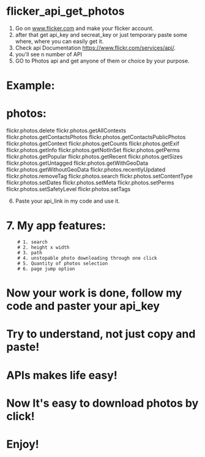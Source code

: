 # flicker_api_get_photos

1. Go on www.flicker.com and make your flicker account.
2. after that get api_key and secreat_key or just temporary paste some where, where you can easily get it.
3. Check api Documentation https://www.flickr.com/services/api/.
4. you'll see n number of API
5. GO to Photos api and get anyone of them or choice by your purpose.


# Example:

# photos:
 flickr.photos.delete
 flickr.photos.getAllContexts
 flickr.photos.getContactsPhotos
 flickr.photos.getContactsPublicPhotos
 flickr.photos.getContext
 flickr.photos.getCounts
 flickr.photos.getExif
 flickr.photos.getInfo
 flickr.photos.getNotInSet
 flickr.photos.getPerms
 flickr.photos.getPopular
 flickr.photos.getRecent
 flickr.photos.getSizes
 flickr.photos.getUntagged
 flickr.photos.getWithGeoData
 flickr.photos.getWithoutGeoData
 flickr.photos.recentlyUpdated
 flickr.photos.removeTag
 flickr.photos.search
 flickr.photos.setContentType
 flickr.photos.setDates
 flickr.photos.setMeta
 flickr.photos.setPerms
 flickr.photos.setSafetyLevel
 flickr.photos.setTags
        
 6. Paste your api_link in my code and use it.
# 7. My app features:
        # 1. search
        # 2. height x width
        # 3. path
        # 4. unstopable photo downloading through one click
        # 5. Quantity of photos selection
        # 6. page jump option

# Now your work is done, follow my code and paster your api_key

# Try to understand, not just copy and paste!
# APIs makes life easy!
# Now It's easy to download photos by click!

# Enjoy!
